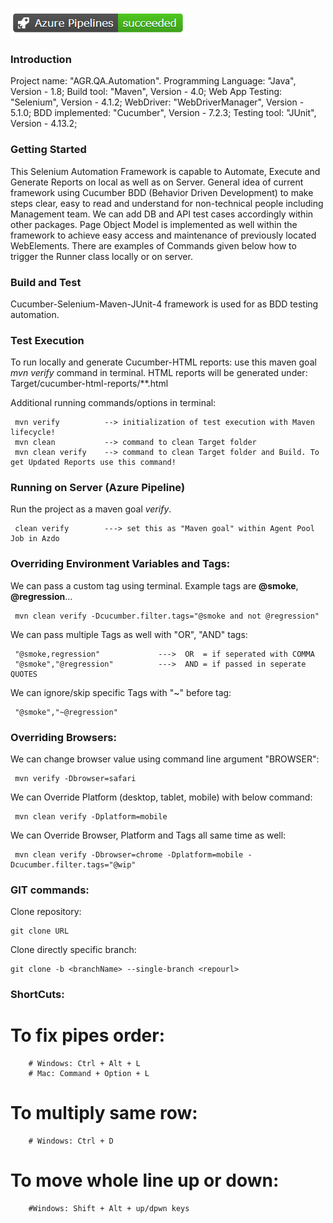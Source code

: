 ![img.png](img.png)
### Introduction
Project name:           "AGR.QA.Automation".
Programming Language:   "Java",             Version - 1.8;
Build tool:             "Maven",            Version - 4.0;
Web App Testing:        "Selenium",         Version - 4.1.2;
WebDriver:              "WebDriverManager", Version - 5.1.0;
BDD implemented:        "Cucumber",         Version - 7.2.3;
Testing tool:           "JUnit",            Version - 4.13.2;

### Getting Started
This Selenium Automation Framework is capable to Automate, Execute and Generate Reports on local as well as on Server.
General idea of current framework using Cucumber BDD (Behavior Driven Development) to make steps clear, easy to read and understand for non-technical
people including Management team. We can add DB and API test cases accordingly within other packages.
Page Object Model is implemented as well within the framework to achieve easy access and maintenance of previously located WebElements.
There are examples of Commands given below how to trigger the Runner class locally or on server.

### Build and Test
Cucumber-Selenium-Maven-JUnit-4 framework is used for as BDD testing automation.

### Test Execution
To run locally and generate Cucumber-HTML reports: use this maven goal *mvn verify* command in terminal. HTML reports will be generated under:
Target/cucumber-html-reports/**.html

Additional running commands/options in terminal:
```
 mvn verify          --> initialization of test execution with Maven lifecycle! 
 mvn clean           --> command to clean Target folder 
 mvn clean verify    --> command to clean Target folder and Build. To get Updated Reports use this command!
```

### Running on Server (Azure Pipeline)
Run the project as a maven goal *verify*.
```
 clean verify        ---> set this as "Maven goal" within Agent Pool Job in Azdo 
```

### Overriding Environment Variables and Tags:
We can pass a custom tag using terminal. Example tags are **@smoke**, **@regression**...
```
 mvn clean verify -Dcucumber.filter.tags="@smoke and not @regression"
```

We can pass multiple Tags as well with "OR", "AND" tags:
```
 "@smoke,regression"             --->  OR  = if seperated with COMMA
 "@smoke","@regression"          --->  AND = if passed in seperate QUOTES  
```

We can ignore/skip specific Tags with "~" before tag:
```
 "@smoke","~@regression"
```

### Overriding Browsers:
We can change browser value using command line argument "BROWSER":
```
 mvn verify -Dbrowser=safari
```

We can Override Platform (desktop, tablet, mobile) with below command:
```
 mvn clean verify -Dplatform=mobile
```

We can Override Browser, Platform and Tags all same time as well:
```
 mvn clean verify -Dbrowser=chrome -Dplatform=mobile -Dcucumber.filter.tags="@wip"
```

### GIT commands:
Clone repository:
```
git clone URL
```

Clone directly specific branch:
```
git clone -b <branchName> --single-branch <repourl>
```

### ShortCuts:
  
# To fix pipes order:
```
    # Windows: Ctrl + Alt + L
    # Mac: Command + Option + L
```
# To multiply same row:
```
    # Windows: Ctrl + D
```
# To move whole line up or down:
```
    #Windows: Shift + Alt + up/dpwn keys
```
